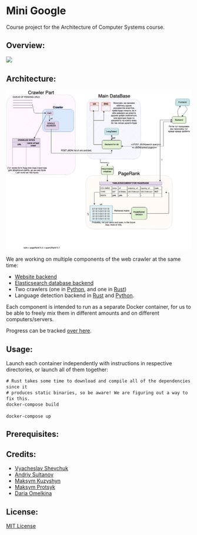 # Mini Google
Course project for the Architecture of Computer Systems course.

## Overview:
![](images/recording.gif)

## Architecture:
![](images/structure.png)

We are working on multiple components of the web crawler at the same time:

* [Website backend](./website)
* [Elasticsearch database backend](./database_backend)
* Two crawlers (one in [Python](./python_crawler), and one in [Rust](./rust_crawler))
* Language detection backend in [Rust](./rust_lang_detection) and [Python](./lang_detect_python).

Each component is intended to run as a separate Docker container, for us
to be able to freely mix them in different amounts and on different computers/servers.

Progress can be tracked [over here](./PROGRESS.md).

## Usage:

Launch each container independently with instructions in respective directories,
or launch all of them together:
```
# Rust takes some time to download and compile all of the dependencies since it
# produces static binaries, so be aware! We are figuring out a way to fix this.
docker-compose build

docker-compose up
```

## Prerequisites:

## Credits:
* [Vyacheslav Shevchuk](https://github.com/OldFrostDragon)
* [Andriy Sultanov](https://github.com/LastGenius-edu)
* [Maksym Kuzyshyn](https://github.com/maxymkuz)
* [Maksym Protsyk](https://github.com/maksprotsyk)
* [Daria Omelkina](https://github.com/dariaomelkina)

## License:
[MIT License](https://github.com/maxymkuz/mini_google/blob/main/LICENSE)

